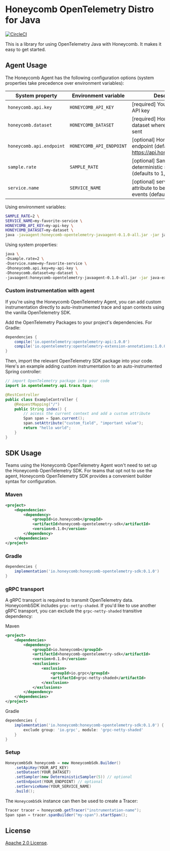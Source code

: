 # Honeycomb OpenTelemetry Distro for Java

[![CircleCI](https://circleci.com/gh/honeycombio/honeycomb-opentelemetry-java.svg?style=shield&circle-token=e2f4c30919ecbdbfb095415a6f4114a03dc491a0)](https://circleci.com/gh/honeycombio/honeycomb-opentelemetry-java)

This is a library for using OpenTelemetry Java with Honeycomb. It makes it easy to get started.

## Agent Usage

The Honeycomb Agent has the following configuration options (system properties take precedence over environment variables):

| System property                      | Environment variable                 | Description                                                                      |
|--------------------------------------|--------------------------------------|----------------------------------------------------------------------------------|
| `honeycomb.api.key` | `HONEYCOMB_API_KEY` | [required] Your Honeycomb API key
| `honeycomb.dataset` | `HONEYCOMB_DATASET` | [required] Honeycomb dataset where events will be sent
| `honeycomb.api.endpoint` | `HONEYCOMB_API_ENDPOINT` | [optional] Honeycomb ingest endpoint (defaults to https://api.honeycomb.io:443)
| `sample.rate` | `SAMPLE_RATE` | [optional] Sample rate for the deterministic sampler (defaults to 1, no sampling)
| `service.name` | `SERVICE_NAME` | [optional] service.name attribute to be used for all events (defaults to empty)

Using environment variables:

```sh
SAMPLE_RATE=2 \
SERVICE_NAME=my-favorite-service \
HONEYCOMB_API_KEY=my-api-key \
HONEYCOMB_DATASET=my-dataset \
java -javaagent:honeycomb-opentelemetry-javaagent-0.1.0-all.jar -jar java-example-webapp-1.0.0.jar
```

Using system properties:

```sh
java \
-Dsample.rate=2 \
-Dservice.name=my-favorite-service \
-Dhoneycomb.api.key=my-api-key \
-Dhoneycomb.dataset=my-dataset \
-javaagent:honeycomb-opentelemetry-javaagent-0.1.0-all.jar -jar java-example-webapp-1.0.0.jar
```

### Custom instrumentation with agent

If you're using the Honeycomb OpenTelemetry Agent, you can add custom instrumentation directly to auto-instrumented trace and span contexts using the vanilla OpenTelemetry SDK.

Add the OpenTelemetry Packages to your project's dependencies.
For Gradle:

```groovy
dependencies {
    compile('io.opentelemetry:opentelemetry-api:1.0.0')
    compile('io.opentelemetry:opentelemetry-extension-annotations:1.0.0')
}
```

Then, import the relevant OpenTelemetry SDK package into your code.
Here's an example adding custom instrumentation to an auto-instrumented Spring controller:

```java
// import OpenTelemetry package into your code
import io.opentelemetry.api.trace.Span;

@RestController
public class ExampleController {
    @RequestMapping("/")
    public String index() {
        // access the current context and add a custom attribute
        Span span = Span.current();
        span.setAttribute("custom_field", "important value");
        return "hello world";
    }
}
```

## SDK Usage

Teams using the Honeycomb OpenTelemetry Agent won't need to set up the Honeycomb OpenTelemetry SDK.
For teams that opt not to use the agent, Honeycomb OpenTelemetry SDK provides a convenient builder syntax for configuration.

### Maven

```xml
<project>
    <dependencies>
        <dependency>
            <groupId>io.honeycomb</groupId>
            <artifactId>honeycomb-opentelemetry-sdk</artifactId>
            <version>0.1.0</version>
        </dependency>
    </dependencies>
</project>
```

### Gradle

```groovy
dependencies {
    implementation('io.honeycomb:honeycomb-opentelemetry-sdk:0.1.0')
}
```

### gRPC transport

A gRPC transport is required to transmit OpenTelemetry data. HoneycombSDK includes `grpc-netty-shaded`.
If you'd like to use another gRPC transport, you can exclude the `grpc-netty-shaded` transitive dependency:

Maven
```xml
<project>
    <dependencies>
        <dependency>
            <groupId>io.honeycomb</groupId>
            <artifactId>honeycomb-opentelemetry-sdk</artifactId>
            <version>0.1.0</version>
            <exclusions>
                <exclusion>
                    <groupId>io.grpc</groupId>
                    <artifactId>grpc-netty-shaded</artifactId>
                </exclusion>
            </exclusions>
        </dependency>
    </dependencies>
</project>
```

Gradle
```groovy
dependencies {
    implementation('io.honeycomb:honeycomb-opentelemetry-sdk:0.1.0') {
        exclude group: 'io.grpc', module: 'grpc-netty-shaded'
    }
}
```

### Setup

```java
HoneycombSdk honeycomb = new HoneycombSdk.Builder()
    .setApiKey(YOUR_API_KEY)
    .setDataset(YOUR_DATASET)
    .setSampler(new DeterministicSampler(5)) // optional
    .setEndpoint(YOUR_ENDPOINT) // optional
    .setServiceName(YOUR_SERVICE_NAME)
    .build();
```

The `HoneycombSdk` instance can then be used to create a Tracer:

```java
Tracer tracer = honeycomb.getTracer("instrumentation-name");
Span span = tracer.spanBuilder("my-span").startSpan();
```

## License

[Apache 2.0 License](./LICENSE).
